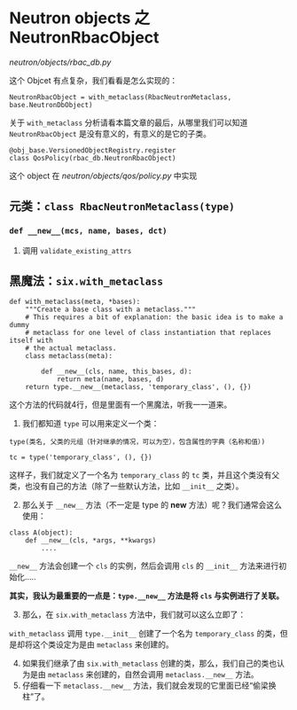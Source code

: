 # Neutron objects 之 NeutronRbacObject

*neutron/objects/rbac_db.py*

这个 Objcet 有点复杂，我们看看是怎么实现的：

```
NeutronRbacObject = with_metaclass(RbacNeutronMetaclass, base.NeutronDbObject)
```

关于 `with_metaclass` 分析请看本篇文章的最后，从哪里我们可以知道 `NeutronRbacObject` 是没有意义的，有意义的是它的子类。

```
@obj_base.VersionedObjectRegistry.register
class QosPolicy(rbac_db.NeutronRbacObject)
```

这个 object 在 *neutron/objects/qos/policy.py* 中实现

## 元类：`class RbacNeutronMetaclass(type)`

### `def __new__(mcs, name, bases, dct)`

1. 调用 `validate_existing_attrs`


## 黑魔法：`six.with_metaclass`

```
def with_metaclass(meta, *bases):
    """Create a base class with a metaclass."""
    # This requires a bit of explanation: the basic idea is to make a dummy
    # metaclass for one level of class instantiation that replaces itself with
    # the actual metaclass.
    class metaclass(meta):

        def __new__(cls, name, this_bases, d):
            return meta(name, bases, d)
    return type.__new__(metaclass, 'temporary_class', (), {})
```

这个方法的代码就4行，但是里面有一个黑魔法，听我一一道来。

1. 我们都知道 `type` 可以用来定义一个类：

```
type(类名, 父类的元组（针对继承的情况，可以为空），包含属性的字典（名称和值）)
```

```
tc = type('temporary_class', (), {})
```

这样子，我们就定义了一个名为 `temporary_class` 的 `tc` 类，并且这个类没有父类，也没有自己的方法（除了一些默认方法，比如 `__init__` 之类）。

2. 那么关于 `__new__` 方法（不一定是 type 的 __new__ 方法）呢？我们通常会这么使用：

```
class A(object):
    def __new__(cls, *args, **kwargs)
        ....
```

`__new__` 方法会创建一个 `cls` 的实例，然后会调用 `cls` 的 `__init__` 方法来进行初始化.....

**其实，我认为最重要的一点是：`type.__new__` 方法是将 `cls` 与实例进行了关联。**

3. 那么，在 `six.with_metaclass` 方法中，我们就可以这么立即了：

`with_metaclass` 调用 `type.__init__` 创建了一个名为 `temporary_class` 的类，但是却将这个类设定为是由 `metaclass` 来创建的。

4. 如果我们继承了由 `six.with_metaclass` 创建的类，那么，我们自己的类也认为是由 `metaclass` 来创建的，自然会调用 `metaclass.__new__` 方法。
5. 仔细看一下 `metaclass.__new__` 方法，我们就会发现的它里面已经“偷梁换柱”了。 